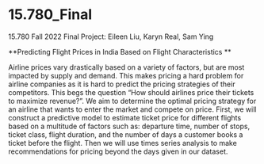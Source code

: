 # 15.780_Final
15.780 Fall 2022 Final Project: Eileen Liu, Karyn Real, Sam Ying

**Predicting Flight Prices in India Based on Flight Characteristics
**

Airline prices vary drastically based on a variety of factors, but are most impacted by supply and demand. This makes pricing a hard problem for airline companies as it is hard to predict the pricing strategies of their competitors. This begs the question “How should airlines price their tickets to maximize revenue?”. We aim to determine the optimal pricing strategy for an airline that wants to enter the market and compete on price. First, we will construct a predictive model to estimate ticket price for different flights based on a multitude of factors such as: departure time, number of stops, ticket class, flight duration, and the number of days a customer books a ticket before the flight. Then we will use times series analysis to make recommendations for pricing beyond the days given in our dataset. 
